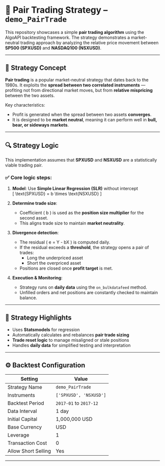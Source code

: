 # 🔁 Pair Trading Strategy – `demo_PairTrade`

This repository showcases a simple **pair trading algorithm** using the AlgoAPI backtesting framework. The strategy demonstrates a market-neutral trading approach by analyzing the relative price movement between **SP500 (SPXUSD)** and **NASDAQ100 (NSXUSD)**.

---

## 📘 Strategy Concept

**Pair trading** is a popular market-neutral strategy that dates back to the 1980s. It exploits the **spread between two correlated instruments** — profiting not from directional market moves, but from **relative mispricing** between the two assets.

Key characteristics:
- Profit is generated when the spread between two assets **converges**.
- It is designed to be **market neutral**, meaning it can perform well in **bull, bear, or sideways markets**.

---

## 🔍 Strategy Logic

This implementation assumes that **SPXUSD** and **NSXUSD** are a statistically viable trading pair.

### ✅ Core logic steps:

1. **Model**: Use **Simple Linear Regression (SLR)** without intercept  
   \[
   \text{SPXUSD} = b \times \text{NSXUSD}
   \]

2. **Determine trade size**:
   - Coefficient \( b \) is used as the **position size multiplier** for the second asset.
   - This aligns trade size to maintain **market neutrality**.

3. **Divergence detection**:
   - The residual \( e = Y - bX \) is computed daily.
   - If the residual exceeds a **threshold**, the strategy opens a pair of trades:
     - Long the underpriced asset
     - Short the overpriced asset
   - Positions are closed once **profit target** is met.

4. **Execution & Monitoring**:
   - Strategy runs on **daily data** using the `on_bulkdatafeed` method.
   - Unfilled orders and net positions are constantly checked to maintain balance.

---

## 🧮 Strategy Highlights

- Uses **Statsmodels** for regression
- Automatically calculates and rebalances **pair trade sizing**
- **Trade reset logic** to manage misaligned or stale positions
- Handles **daily data** for simplified testing and interpretation

---

## ⚙️ Backtest Configuration

| Setting             | Value                    |
|---------------------|--------------------------|
| Strategy Name       | `demo_PairTrade`         |
| Instruments         | `['SPXUSD', 'NSXUSD']`   |
| Backtest Period     | `2017-01` to `2017-12`   |
| Data Interval       | 1 day                    |
| Initial Capital     | 1,000,000 USD            |
| Base Currency       | USD                      |
| Leverage            | 1                        |
| Transaction Cost    | 0                        |
| Allow Short Selling | Yes                      |

---


